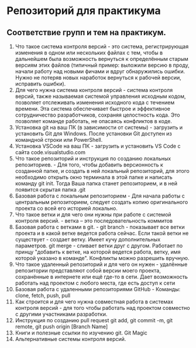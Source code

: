 # Репозиторий для практикума
## Соответствие групп и тем на практикум.

1. Что такое система контроля версий - это система, регистрирующая изменения в одном или нескольких файлах с тем, чтобы в дальнейшем была возможность вернуться к определённым старым версиям этих файлов (типичный пример: выложили версию в проду, начали работу над новыми фичами и вдруг обнаружились ошибки. Нужно не потеряв новых наработок вернуться к рабочей версии, исправить ошибки).
2. Для чего нужна система контроля версий - cистема контроля версий, также называемая системой управления исходным кодом, позволяет отслеживать изменения исходного кода с течением времени. Эта система обеспечивает быстрое и эффективное сотрудничество разработчиков, сохраняя целостность кода. Это позволяет команде работать, не опасаясь конфликтов в коде.
3. Установка git на ваш ПК (в зависимости от системы) - загрузить и установить Git для Windows. После установки Git доступен из командной строки или PowerShell.
4. Установка VSCode на ваш ПК - загрузить и установить VS Code с сайта code.visualstudio.com 
5. Что такое репозиторий и инструкция по созданию локальных репозиториев. - Для того, чтобы добавить версионность к созданной папке, и создать в ней локальный репозиторий, для этого необходимо открыть окно терминала в этой папке и написать команду git init. Тогда Ваша папка станет репозиторием, и в ней появится скрытая папка .git
6. Базовая работа с локальным репозиторием - Для начала работы с центральным репозиторием, следует создать копию оригинального проекта со всей его историей локально.
7. Что такое ветки и для чего они нужны при работе с системой контроля версий. - ветка – это последовательность коммитов
8. Базовая работа с ветками в git. - git branch - показывает все ветки проекта и в какой ветке ведется работа сейчас. Если такой ветки не существует - создает ветку. Имеет кучу дополнительных параметров.
git merge - сливает ветки друг с другом. Работает по принцу "добавить к ветке, на которой ведется работа, ветку, имя которой указано в команде". Конфликты можно разрешить вручную.
9. Что такое удаленный репозиторий и для чего он нужен - удалённые репозитории представляют собой версии моего проекта, сохранённые в интернете или ещё где-то в сети. Дает возможность работать над проектом с любого места, где есть доступ к сети
10. Базовая работа с удаленными репозиториями GitHub - Команды: clone, fetch, push, pull
11. Как строится и для чего нужна совместная работа в системах контроля версий - для того чтобы работать над проектом совместно с другими участниками разработки.
12. Инструкция по созданию pull request git add, git commit -m, git remote, git push origin [Branch Name]
13. Книги и полезные ссылки по изучению git. Git Magic
14. Альтернативные системы контроля версий.
